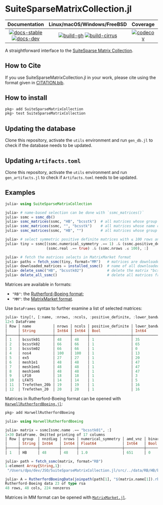 # SuiteSparseMatrixCollection.jl

| **Documentation** | **Linux/macOS/Windows/FreeBSD** | **Coverage** | **DOI** |
|:-----------------:|:-------------------------------:|:------------:|:-------:|
| [![docs-stable][docs-stable-img]][docs-stable-url] [![docs-dev][docs-dev-img]][docs-dev-url] | [![build-gh][build-gh-img]][build-gh-url] [![build-cirrus][build-cirrus-img]][build-cirrus-url] | [![codecov][codecov-img]][codecov-url] | [![doi][doi-img]][doi-url] |

[docs-stable-img]: https://img.shields.io/badge/docs-stable-blue.svg
[docs-stable-url]: https://JuliaSmoothOptimizers.github.io/SuiteSparseMatrixCollection.jl/stable
[docs-dev-img]: https://img.shields.io/badge/docs-dev-purple.svg
[docs-dev-url]: https://JuliaSmoothOptimizers.github.io/SuiteSparseMatrixCollection.jl/dev
[build-gh-img]: https://github.com/JuliaSmoothOptimizers/SuiteSparseMatrixCollection.jl/workflows/CI/badge.svg?branch=main
[build-gh-url]: https://github.com/JuliaSmoothOptimizers/SuiteSparseMatrixCollection.jl/actions
[build-cirrus-img]: https://img.shields.io/cirrus/github/JuliaSmoothOptimizers/SuiteSparseMatrixCollection.jl?logo=Cirrus%20CI
[build-cirrus-url]: https://cirrus-ci.com/github/JuliaSmoothOptimizers/SuiteSparseMatrixCollection.jl
[codecov-img]: https://codecov.io/gh/JuliaSmoothOptimizers/SuiteSparseMatrixCollection.jl/branch/main/graph/badge.svg
[codecov-url]: https://app.codecov.io/gh/JuliaSmoothOptimizers/SuiteSparseMatrixCollection.jl
[doi-img]: https://img.shields.io/badge/DOI-10.5281%2Fzenodo.4324340-blue.svg
[doi-url]: https://doi.org/10.5281/zenodo.4324340

A straightforward interface to the [SuiteSparse Matrix Collection](https://sparse.tamu.edu/).

## How to Cite

If you use SuiteSparseMatrixCollection.jl in your work, please cite using the format given in [CITATION.bib](https://github.com/JuliaSmoothOptimizers/SuiteSparseMatrixCollection.jl/blob/main/CITATION.bib).

## How to install

```julia
pkg> add SuiteSparseMatrixCollection
pkg> test SuiteSparseMatrixCollection
```

## Updating the database

Clone this repository, activate the `utils` environment and run `gen_db.jl` to check if the database needs to be updated.

## Updating `Artifacts.toml`

Clone this repository, activate the `utils` environment and run `gen_artifacts.jl` to check if `Artifacts.toml` needs to be updated.

## Examples

```julia
julia> using SuiteSparseMatrixCollection

julia> # name-based selection can be done with `ssmc_matrices()`
julia> ssmc = ssmc_db()
julia> ssmc_matrices(ssmc, "HB", "bcsstk")  # all matrices whose group contains "HB" and name contains "bcsstk"
julia> ssmc_matrices(ssmc, "", "bcsstk")    # all matrices whose name contains "bcsstk"
julia> ssmc_matrices(ssmc, "HB", "")        # all matrices whose group contains "HB"

julia> # select symmetric positive definite matrices with ≤ 100 rows and columns
julia> tiny = ssmc[(ssmc.numerical_symmetry .== 1) .& (ssmc.positive_definite.== true) .&
                   (ssmc.real .== true) .& (ssmc.nrows .≤ 100), :]

julia> # fetch the matrices selects in MatrixMarket format
julia> paths = fetch_ssmc(tiny, format="MM")   # matrices are downloaded in paths
julia> downloaded_matrices = installed_ssmc()  # name of all downloaded matrices
julia> delete_ssmc("HB", "bcsstk02")           # delete the matrix "bcsstk02" of group "HB"
julia> delete_all_ssmc()                       # delete all matrices from the SuiteSparseMatrixCollection
```

Matrices are available in formats:

* `"RB"`: the [Rutherford-Boeing format](https://www.cise.ufl.edu/research/sparse/matrices/DOC/rb.pdf);
* `"MM"`: the [MatrixMarket format](http://math.nist.gov/MatrixMarket/formats.html#MMformat).

Use `DataFrames` syntax to further examine a list of selected matrices:
```julia
julia> tiny[!, [:name, :nrows, :ncols, :positive_definite, :lower_bandwidth]]
12×5 DataFrame
│ Row │ name          │ nrows │ ncols │ positive_definite │ lower_bandwidth │
│     │ String        │ Int64 │ Int64 │ Bool              │ Int64           │
├─────┼───────────────┼───────┼───────┼───────────────────┼─────────────────┤
│ 1   │ bcsstk01      │ 48    │ 48    │ 1                 │ 35              │
│ 2   │ bcsstk02      │ 66    │ 66    │ 1                 │ 65              │
│ 3   │ bcsstm02      │ 66    │ 66    │ 1                 │ 0               │
│ 4   │ nos4          │ 100   │ 100   │ 1                 │ 13              │
│ 5   │ ex5           │ 27    │ 27    │ 1                 │ 20              │
│ 6   │ mesh1e1       │ 48    │ 48    │ 1                 │ 47              │
│ 7   │ mesh1em1      │ 48    │ 48    │ 1                 │ 47              │
│ 8   │ mesh1em6      │ 48    │ 48    │ 1                 │ 47              │
│ 9   │ LF10          │ 18    │ 18    │ 1                 │ 3               │
│ 10  │ LFAT5         │ 14    │ 14    │ 1                 │ 5               │
│ 11  │ Trefethen_20b │ 19    │ 19    │ 1                 │ 16              │
│ 12  │ Trefethen_20  │ 20    │ 20    │ 1                 │ 16              │
```

Matrices in Rutherford-Boeing format can be opened with [`HarwellRutherfordBoeing.jl`](https://github.com/JuliaSparse/HarwellRutherfordBoeing.jl):
```julia
pkg> add HarwellRutherfordBoeing

julia> using HarwellRutherfordBoeing

julia> matrix = ssmc[ssmc.name .== "bcsstk01", :]
1×30 DataFrame. Omitted printing of 17 columns
│ Row │ group  │ nnzdiag │ nrows │ numerical_symmetry │ amd_vnz │ binary │ structural_rank │ is_nd │ is_graph │ RB_type │ lower_bandwidth │ explicit_zeros │ amd_flops │
│     │ String │ Int64   │ Int64 │ Float64            │ Int64   │ Bool   │ Int64           │ Bool  │ Bool     │ String  │ Int64           │ Int64          │ Float64   │
├─────┼────────┼─────────┼───────┼────────────────────┼─────────┼────────┼─────────────────┼───────┼──────────┼─────────┼─────────────────┼────────────────┼───────────┤
│ 1   │ HB     │ 48      │ 48    │ 1.0                │ 651     │ 0      │ 48              │ 1     │ 0        │ rsa     │ 35              │ 0              │ 6009.0    │

julia> path = fetch_ssmc(matrix, format="RB")
1-element Array{String,1}:
 "/Users/dpo/dev/JSO/SuiteSparseMatrixCollection.jl/src/../data/RB/HB/bcsstk01"

julia> A = RutherfordBoeingData(joinpath(path[1], "$(matrix.name[1]).rb"))
Rutherford-Boeing data 23 of type rsa
48 rows, 48 cols, 224 nonzeros
```

Matrices in MM format can be opened with [`MatrixMarket.jl`](https://github.com/JuliaSparse/MatrixMarket.jl).

